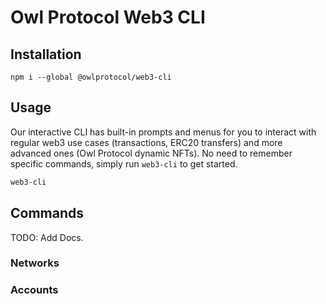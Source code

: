 # Owl Protocol Web3 CLI

## Installation

```
npm i --global @owlprotocol/web3-cli
```

## Usage

Our interactive CLI has built-in prompts and menus for you to interact with regular web3 use cases (transactions, ERC20 transfers) and more advanced ones (Owl Protocol dynamic NFTs). No need to remember specific commands, simply run `web3-cli` to get started.

```bash
web3-cli
```

## Commands

TODO: Add Docs.

### Networks

### Accounts
